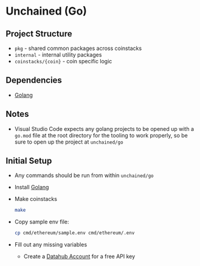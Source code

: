 # Unchained (Go)

## Project Structure

- `pkg` - shared common packages across coinstacks
- `internal` - internal utility packages
- `coinstacks/{coin}` - coin specific logic

## Dependencies

- [Golang](https://go.dev/)

## Notes

- Visual Studio Code expects any golang projects to be opened up with a `go.mod` file at the root directory for the tooling to work properly, so be sure to open up the project at `unchained/go`

## Initial Setup

- Any commands should be run from within `unchained/go`

- Install [Golang](https://go.dev/doc/install)

- Make coinstacks

  ```sh
  make
  ```

- Copy sample env file:

  ```sh
  cp cmd/ethereum/sample.env cmd/ethereum/.env
  ```

- Fill out any missing variables
  - Create a [Datahub Account](https://datahub-beta.figment.io/signup) for a free API key